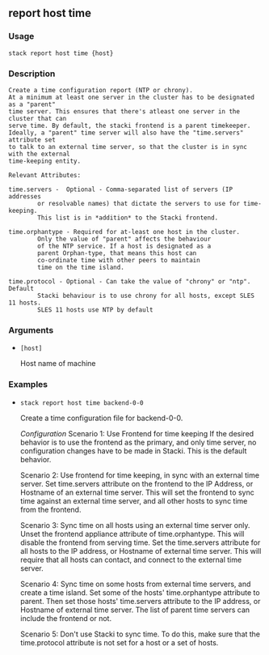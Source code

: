## report host time

### Usage

`stack report host time {host}`

### Description


	Create a time configuration report (NTP or chrony).
	At a minimum at least one server in the cluster has to be designated as a "parent"
	time server. This ensures that there's atleast one server in the cluster that can
	serve time. By default, the stacki frontend is a parent timekeeper.
	Ideally, a "parent" time server will also have the "time.servers" attribute set
	to talk to an external time server, so that the cluster is in sync with the external
	time-keeping entity.

	Relevant Attributes:

	time.servers -	Optional - Comma-separated list of servers (IP addresses
			or resolvable names) that dictate the servers to use for time-keeping.
			This list is in *addition* to the Stacki frontend.

	time.orphantype - Required for at-least one host in the cluster.
			Only the value of "parent" affects the behaviour
			of the NTP service. If a host is designated as a
			parent Orphan-type, that means this host can
			co-ordinate time with other peers to maintain
			time on the time island.

	time.protocol - Optional - Can take the value of "chrony" or "ntp". Default
			Stacki behaviour is to use chrony for all hosts, except SLES 11 hosts.
			SLES 11 hosts use NTP by default

	

### Arguments

* `[host]`

   Host name of machine


### Examples

* `stack report host time backend-0-0`

   Create a time configuration file for backend-0-0.

	*Configuration*
	Scenario 1: Use Frontend for time keeping
	If the desired behavior is to use the frontend as the primary, and only time server,
	no configuration changes have to be made in Stacki. This is the default behavior.

	Scenario 2: Use frontend for time keeping, in sync with an external time server.
	Set time.servers attribute on the frontend to the IP Address, or Hostname of an external time server.
	This will set the frontend to sync time against an external time server, and all other hosts to
	sync time from the frontend.

	Scenario 3: Sync time on all hosts using an external time server only.
	Unset the frontend appliance attribute of time.orphantype. This will disable the frontend
	from serving time.
	Set the time.servers attribute for all hosts to the IP address, or Hostname of external
	time server. This will require that all hosts can contact, and connect to the external time
	server.

	Scenario 4: Sync time on some hosts from external time servers, and create a time island.
	Set some of the hosts' time.orphantype attribute to parent. Then set those hosts' time.servers
	attribute to the IP address, or Hostname of external time server. The list of parent time servers
	can include the frontend or not.

	Scenario 5: Don't use Stacki to sync time.
	To do this, make sure that the time.protocol attribute is not set for a host or a set of hosts.



